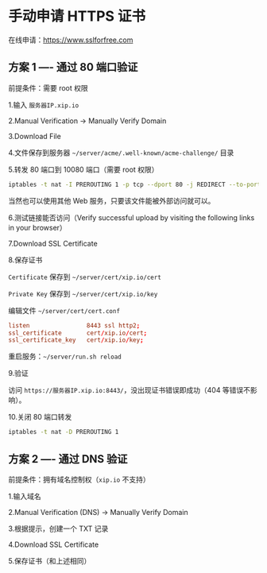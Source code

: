 # 手动申请 HTTPS 证书

在线申请：https://www.sslforfree.com


## 方案 1 —- 通过 80 端口验证

前提条件：需要 root 权限

1.输入 `服务器IP.xip.io`

2.Manual Verification -> Manually Verify Domain

3.Download File

4.文件保存到服务器 `~/server/acme/.well-known/acme-challenge/` 目录

5.转发 80 端口到 10080 端口（需要 root 权限）

```bash
iptables -t nat -I PREROUTING 1 -p tcp --dport 80 -j REDIRECT --to-ports 10080
```

当然也可以使用其他 Web 服务，只要该文件能被外部访问就可以。

6.测试链接能否访问（Verify successful upload by visiting the following links in your browser）

7.Download SSL Certificate

8.保存证书

`Certificate` 保存到 `~/server/cert/xip.io/cert`

`Private Key` 保存到 `~/server/cert/xip.io/key`

编辑文件 `~/server/cert/cert.conf`

```conf
listen                8443 ssl http2;
ssl_certificate       cert/xip.io/cert;
ssl_certificate_key   cert/xip.io/key;
```

重启服务：`~/server/run.sh reload`

9.验证

访问 `https://服务器IP.xip.io:8443/`，没出现证书错误即成功（404 等错误不影响）。

10.关闭 80 端口转发

```bash
iptables -t nat -D PREROUTING 1
```


## 方案 2 —- 通过 DNS 验证

前提条件：拥有域名控制权（`xip.io` 不支持）

1.输入域名

2.Manual Verification (DNS) -> Manually Verify Domain

3.根据提示，创建一个 TXT 记录

4.Download SSL Certificate

5.保存证书（和上述相同）